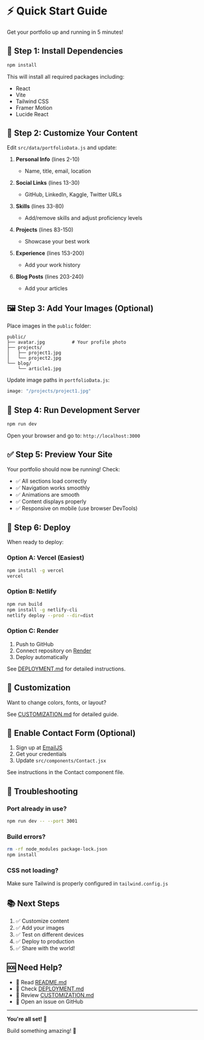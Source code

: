 # ⚡ Quick Start Guide

Get your portfolio up and running in 5 minutes!

## 🚀 Step 1: Install Dependencies

```bash
npm install
```

This will install all required packages including:
- React
- Vite
- Tailwind CSS
- Framer Motion
- Lucide React

## 🎨 Step 2: Customize Your Content

Edit `src/data/portfolioData.js` and update:

1. **Personal Info** (lines 2-10)
   - Name, title, email, location

2. **Social Links** (lines 13-30)
   - GitHub, LinkedIn, Kaggle, Twitter URLs

3. **Skills** (lines 33-80)
   - Add/remove skills and adjust proficiency levels

4. **Projects** (lines 83-150)
   - Showcase your best work

5. **Experience** (lines 153-200)
   - Add your work history

6. **Blog Posts** (lines 203-240)
   - Add your articles

## 🖼️ Step 3: Add Your Images (Optional)

Place images in the `public` folder:

```
public/
├── avatar.jpg          # Your profile photo
├── projects/
│   ├── project1.jpg
│   └── project2.jpg
└── blog/
    └── article1.jpg
```

Update image paths in `portfolioData.js`:
```javascript
image: "/projects/project1.jpg"
```

## 🎯 Step 4: Run Development Server

```bash
npm run dev
```

Open your browser and go to: `http://localhost:3000`

## ✅ Step 5: Preview Your Site

Your portfolio should now be running! Check:

- ✅ All sections load correctly
- ✅ Navigation works smoothly
- ✅ Animations are smooth
- ✅ Content displays properly
- ✅ Responsive on mobile (use browser DevTools)

## 🚢 Step 6: Deploy

When ready to deploy:

### Option A: Vercel (Easiest)

```bash
npm install -g vercel
vercel
```

### Option B: Netlify

```bash
npm run build
npm install -g netlify-cli
netlify deploy --prod --dir=dist
```

### Option C: Render

1. Push to GitHub
2. Connect repository on [Render](https://render.com)
3. Deploy automatically

See [DEPLOYMENT.md](./DEPLOYMENT.md) for detailed instructions.

## 🎨 Customization

Want to change colors, fonts, or layout?

See [CUSTOMIZATION.md](./CUSTOMIZATION.md) for detailed guide.

## 📧 Enable Contact Form (Optional)

1. Sign up at [EmailJS](https://www.emailjs.com/)
2. Get your credentials
3. Update `src/components/Contact.jsx`

See instructions in the Contact component file.

## 🐛 Troubleshooting

### Port already in use?
```bash
npm run dev -- --port 3001
```

### Build errors?
```bash
rm -rf node_modules package-lock.json
npm install
```

### CSS not loading?
Make sure Tailwind is properly configured in `tailwind.config.js`

## 📚 Next Steps

1. ✅ Customize content
2. ✅ Add your images
3. ✅ Test on different devices
4. ✅ Deploy to production
5. ✅ Share with the world!

## 🆘 Need Help?

- 📖 Read [README.md](./README.md)
- 🚀 Check [DEPLOYMENT.md](./DEPLOYMENT.md)
- 🎨 Review [CUSTOMIZATION.md](./CUSTOMIZATION.md)
- 💬 Open an issue on GitHub

---

**You're all set! 🎉**

Build something amazing! 💪
